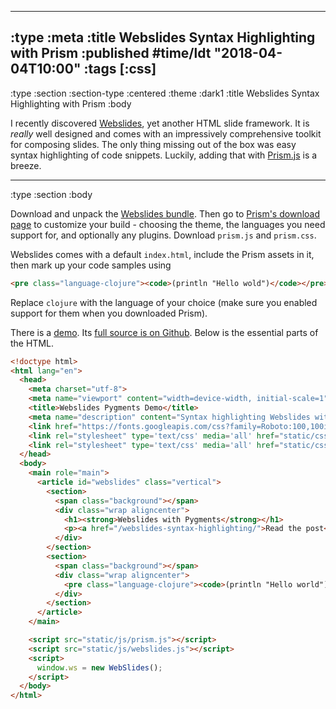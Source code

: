 --------------------------------------------------------------------------------
:type :meta
:title Webslides Syntax Highlighting with Prism
:published #time/ldt "2018-04-04T10:00"
:tags [:css]
--------------------------------------------------------------------------------
:type :section
:section-type :centered
:theme :dark1
:title Webslides Syntax Highlighting with Prism
:body

I recently discovered [Webslides](https://webslides.tv/), yet another HTML slide
framework. It is *really* well designed and comes with an impressively
comprehensive toolkit for composing slides. The only thing missing out of the
box was easy syntax highlighting of code snippets. Luckily, adding that with
[Prism.js](http://prismjs.com) is a breeze.

--------------------------------------------------------------------------------
:type :section
:body

Download and unpack the
[Webslides bundle](https://webslides.tv/webslides-latest.zip). Then go to
[Prism's download page](http://prismjs.com/download.html) to customize your
build - choosing the theme, the languages you need support for, and optionally
any plugins. Download `prism.js` and `prism.css`.

Webslides comes with a default `index.html`, include the Prism assets in it,
then mark up your code samples using

```html
<pre class="language-clojure"><code>(println "Hello wold")</code></pre>
```

Replace `clojure` with the language of your choice (make sure you enabled
support for them when you downloaded Prism).

There is a [demo](/webslides-pygments-demo/). Its
[full source is on Github](https://github.com/cjohansen/cjohansen-no/tree/master/resources/public/webslides-pygments-demo).
Below is the essential parts of the HTML.

```html
<!doctype html>
<html lang="en">
  <head>
    <meta charset="utf-8">
    <meta name="viewport" content="width=device-width, initial-scale=1">
    <title>Webslides Pygments Demo</title>
    <meta name="description" content="Syntax highlighting Webslides with Pygments">
    <link href="https://fonts.googleapis.com/css?family=Roboto:100,100i,300,300i,400,400i,700,700i%7CMaitree:200,300,400,600,700&amp;subset=latin-ext" rel="stylesheet">
    <link rel="stylesheet" type='text/css' media='all' href="static/css/webslides.css">
    <link rel="stylesheet" type='text/css' media='all' href="static/css/prism.css">
  </head>
  <body>
    <main role="main">
      <article id="webslides" class="vertical">
        <section>
          <span class="background"></span>
          <div class="wrap aligncenter">
            <h1><strong>Webslides with Pygments</strong></h1>
            <p><a href="/webslides-syntax-highlighting/">Read the post</a></p>
          </div>
        </section>
        <section>
          <span class="background"></span>
          <div class="wrap aligncenter">
            <pre class="language-clojure"><code>(println "Hello world")</code></pre>
          </div>
        </section>
      </article>
    </main>

    <script src="static/js/prism.js"></script>
    <script src="static/js/webslides.js"></script>
    <script>
      window.ws = new WebSlides();
    </script>
  </body>
</html>
```

